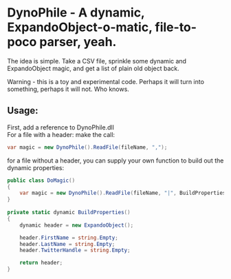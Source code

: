 # DynoPhile - A dynamic, ExpandoObject-o-matic, file-to-poco parser, yeah.

The idea is simple. Take a CSV file, sprinkle some dynamic and ExpandoObject magic, and get a list of plain old object back.

Warning - this is a toy and experimental code. Perhaps it will turn into something, perhaps it will not. Who knows.

## Usage:
First, add a reference to DynoPhile.dll  
For a file with a header: make the call:  
```csharp
var magic = new DynoPhile().ReadFile(fileName, ",");  
```

for a file without a header, you can supply your own function to build out the dynamic properties:  
```csharp
public class DoMagic()
{
	var magic = new DynoPhile().ReadFile(fileName, "|", BuildProperties);
}
		
private static dynamic BuildProperties()
{
	dynamic header = new ExpandoObject();

	header.FirstName = string.Empty;
	header.LastName = string.Empty;
	header.TwitterHandle = string.Empty;

	return header;
}
```
